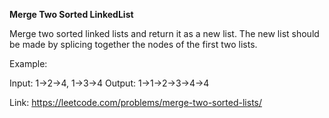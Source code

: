<b>Merge Two Sorted LinkedList</b>

Merge two sorted linked lists and return it as a new list. The new list should be made by splicing together the nodes of the first two lists.

Example:

Input: 1->2->4, 1->3->4
Output: 1->1->2->3->4->4


Link: 
https://leetcode.com/problems/merge-two-sorted-lists/

